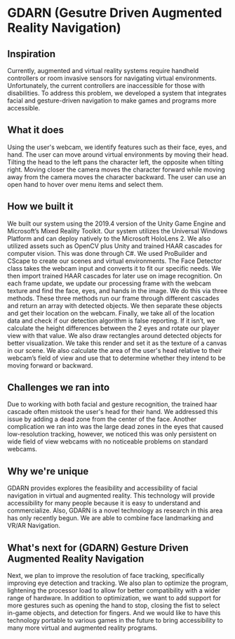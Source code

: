 # GDARN (Gesutre Driven Augmented Reality Navigation)
## Inspiration
Currently, augmented and virtual reality systems require handheld controllers or room invasive sensors for navigating virtual environments. Unfortunately, the current controllers are inaccessible for those with disabilities. To address this problem, we developed a system that integrates facial and gesture-driven navigation to make games and programs more accessible. 
## What it does
Using the user's webcam, we identify features such as their face, eyes, and hand. The user can move around virtual environments by moving their head. Tilting the head to the left pans the character left, the opposite when tilting right. Moving closer the camera moves the character forward while moving away from the camera moves the character backward. The user can use an open hand to hover over menu items and select them. 
## How we built it
We built our system using the 2019.4 version of the Unity Game Engine and Microsoft’s Mixed Reality Toolkit. Our system utilizes the Universal Windows Platform and can deploy natively to the Microsoft HoloLens 2. We also utilized assets such as OpenCV plus Unity and trained HAAR cascades for computer vision. This was done through C#. We used ProBuilder and CScape to create our scenes and virtual environments. 
The Face Detector class takes the webcam input and converts it to fit our specific needs. We then import trained HAAR cascades for later use on image recognition. On each frame update, we update our processing frame with the webcam texture and find the face, eyes, and hands in the image. We do this via three methods. These three methods run our frame through different cascades and return an array with detected objects. We then separate these objects and get their location on the webcam. Finally, we take all of the location data and check if our detection algorithm is false reporting. If it isn’t, we calculate the height differences between the 2 eyes and rotate our player view with that value. We also draw rectangles around detected objects for better visualization. We take this render and set it as the texture of a canvas in our scene. We also calculate the area of the user's head relative to their webcam’s field of view and use that to determine whether they intend to be moving forward or backward.
## Challenges we ran into
Due to working with both facial and gesture recognition, the trained haar cascade often mistook the user's head for their hand. We addressed this issue by adding a dead zone from the center of the face. Another complication we ran into was the large dead zones in the eyes that caused low-resolution tracking, however, we noticed this was only persistent on wide field of view webcams with no noticeable problems on standard webcams. 
## Why we're unique
GDARN provides explores the feasibility and accessibility of facial navigation in virtual and augmented reality. This technology will provide accessibility for many people because it is easy to understand and commercialize. Also, GDARN is a novel technology as research in this area has only recently begun. We are able to combine face landmarking and VR/AR Navigation.
## What's next for (GDARN) Gesture Driven Augmented Reality Navigation
Next, we plan to improve the resolution of face tracking, specifically improving eye detection and tracking. We also plan to optimize the program, lightening the processor load to allow for better compatibility with a wider range of hardware. In addition to optimization, we want to add support for more gestures such as opening the hand to stop, closing the fist to select in-game objects, and detection for fingers. And we would like to have this technology portable to various games in the future to bring accessibility to many more virtual and augmented reality programs. 
